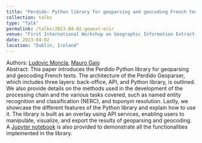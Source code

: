 ```yaml
---
title: "Perdido: Python library for geoparsing and geocoding French texts"
collection: talks
type: "Talk"
permalink: /talks/2023-04-02-geoext-ecir
venue: "First International Workshop on Geographic Information Extraction from Texts (GeoExT)"
date: 2023-04-02
location: "Dublin, Ireland"
---
```


Authors: [Ludovic Moncla](https://ludovicmoncla.github.io), [Mauro Gaio](https://lma-umr5142.univ-pau.fr/fr/_plugins/mypage/mypage/content/mgaio.html)
<br/>
Abstract: This paper introduces the Perdido Python library for geoparsing and geocoding French texts. The architecture of the Perdido Geoparser, which includes three layers: back-office, API, and Python library, is outlined. We also provide details on the methods used in the development of the processing chain and the various tasks covered, such as named entity recognition and classification (NERC), and toponym resolution. Lastly, we showcase the different features of the Python library and explain how to use it. The library is built as an overlay using API services, enabling users to manipulate, visualize, and export the results of geoparsing and geocoding. A [Jupyter notebook](https://github.com/ludovicmoncla/perdido/blob/main/notebooks/perdido-geoparser-GeoExT-ECIR23.ipynb) is also provided to demonstrate all the functionalities implemented in the library.
